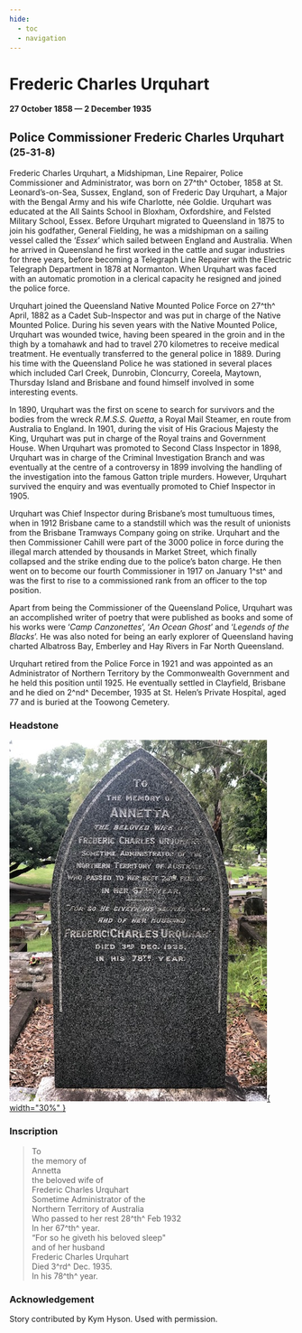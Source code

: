 ```yaml
---
hide:
  - toc
  - navigation 
---
```


# Frederic Charles Urquhart

**27 October 1858 — 2 December 1935**

## Police Commissioner Frederic Charles Urquhart  <small>(25‑31‑8)</small>

Frederic Charles Urquhart, a Midshipman, Line Repairer, Police Commissioner and Administrator, was born on 27^th^ October, 1858 at St. Leonard’s-on-Sea, Sussex, England, son of Frederic Day Urquhart, a Major with the Bengal Army and his wife Charlotte, née Goldie. Urquhart was educated at the All Saints School in Bloxham, Oxfordshire, and Felsted Military School, Essex. Before Urquhart migrated to Queensland in 1875 to join his godfather, General Fielding, he was a midshipman on a sailing vessel called the ‘*Essex*’ which sailed between England and Australia.  When he arrived in Queensland he first worked in the cattle and sugar industries for three years, before becoming a Telegraph Line Repairer with the Electric Telegraph Department in 1878 at Normanton. When Urquhart was faced with an automatic promotion in a clerical capacity he resigned and joined the police force.

Urquhart joined the Queensland Native Mounted Police Force on 27^th^ April, 1882 as a Cadet Sub-Inspector and was put in charge of the Native Mounted Police. During his seven years with the Native Mounted Police, Urquhart was wounded twice, having been speared in the groin and in the thigh by a tomahawk and had to travel 270 kilometres to receive medical treatment. He eventually transferred to the general police in 1889.  During his time with the Queensland Police he was stationed in several places which included Carl Creek, Dunrobin, Cloncurry, Coreela, Maytown, Thursday Island and Brisbane and found himself involved in some interesting events.

In 1890, Urquhart was the first on scene to search for survivors and the bodies from the wreck *R.M.S.S. Quetta*, a Royal Mail Steamer, en route from Australia to England.  In 1901, during the visit of His Gracious Majesty the King, Urquhart was put in charge of the Royal trains and Government House. When Urquhart was promoted to Second Class Inspector in 1898, Urquhart was in charge of the Criminal Investigation Branch and was eventually at the centre of a controversy in 1899 involving the handling of the investigation into the famous Gatton triple murders.  However, Urquhart survived the enquiry and was eventually promoted to Chief Inspector in 1905.

Urquhart was Chief Inspector during Brisbane’s most tumultuous times, when in 1912 Brisbane came to a standstill which was the result of unionists from the Brisbane Tramways Company going on strike. Urquhart and the then Commissioner Cahill were part of the 3000 police in force during the illegal march attended by thousands in Market Street, which finally collapsed and the strike ending due to the police’s baton charge.  He then went on to become our fourth Commissioner in 1917 on January 1^st^ and was the first to rise to a commissioned rank from an officer to the top position.

Apart from being the Commissioner of the Queensland Police, Urquhart was an accomplished writer of poetry that were published as books and some of his works were ‘*Camp Canzonettes*’, ‘*An Ocean Ghost*’ and ‘*Legends of the Blacks*’. He was also noted for being an early explorer of Queensland having charted Albatross Bay, Emberley and Hay Rivers in Far North Queensland.

Urquhart retired from the Police Force in 1921 and was appointed as an Administrator of Northern Territory by the Commonwealth Government and he held this position until 1925.  He eventually settled in Clayfield, Brisbane and he died on 2^nd^ December, 1935 at St. Helen’s Private Hospital, aged 77 and is buried at the Toowong Cemetery.

### Headstone

[![Frederic Charles Urquhart headstone](../assets/frederic-charles-urquhart-headstone.jpg){ width="30%" }](../assets/frederic-charles-urquhart-headstone.jpg)


### Inscription

>To  <br>
>the memory of  <br>
>Annetta  <br>
>the beloved wife of  <br>
>Frederic Charles Urquhart  <br>
>Sometime Administrator of the  <br>
>Northern Territory of Australia  <br>
>Who passed to her rest 28^th^ Feb 1932  <br>
>In her 67^th^ year.  <br>
>“For so he giveth his beloved sleep"   <br>
>and of her husband  <br>
>Frederic Charles Urquhart  <br>
>Died 3^rd^ Dec. 1935. <br>
>In his 78^th^ year. <br>
 
### Acknowledgement

Story contributed by Kym Hyson. Used with permission.
